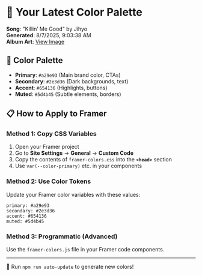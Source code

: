 # 🎨 Your Latest Color Palette

**Song**: "Killin’ Me Good" by Jihyo  
**Generated**: 8/7/2025, 9:03:38 AM  
**Album Art**: [View Image](https://lastfm.freetls.fastly.net/i/u/300x300/4538f25af4673831e7e85ace46fc0af0.jpg)

## 🎨 Color Palette
- **Primary**: `#a29e93` (Main brand color, CTAs)
- **Secondary**: `#2e3d36` (Dark backgrounds, text)  
- **Accent**: `#654136` (Highlights, buttons)
- **Muted**: `#5d4b45` (Subtle elements, borders)

## 📋 How to Apply to Framer

### Method 1: Copy CSS Variables
1. Open your Framer project
2. Go to **Site Settings** → **General** → **Custom Code**
3. Copy the contents of `framer-colors.css` into the **`<head>`** section
4. Use `var(--color-primary)` etc. in your components

### Method 2: Use Color Tokens
Update your Framer color variables with these values:
```
primary: #a29e93
secondary: #2e3d36
accent: #654136
muted: #5d4b45
```

### Method 3: Programmatic (Advanced)
Use the `framer-colors.js` file in your Framer code components.

---
🔄 Run `npm run auto-update` to generate new colors!
